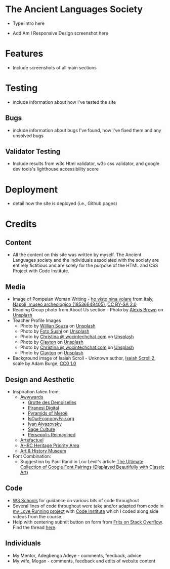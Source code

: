 # The Ancient Languages Society

- Type intro here

- Add Am I Responsive Design screenshot here


# Features

- Include screenshots of all main sections

# Testing

- include information about how I've tested the site

## Bugs

- include information about bugs I've found, how I've fixed them and any unsolved bugs

## Validator Testing

- Include results from w3c Html validator, w3c css validator, and google dev tools's lighthouse accessibility score

# Deployment

- detail how the site is deployed (i.e., Github pages)

# Credits

## Content
- All the content on this site was written by myself. The Ancient Languages society and the individuals associated with the society are entirely fictitious and are solely for the purpose of the HTML and CSS Project with Code Institute.


## Media
- Image of Pompeian Woman Writing - <a href="https://www.flickr.com/people/41099823@N00">ho visto nina volare</a> from Italy, <a href="https://commons.wikimedia.org/wiki/File:Napoli,_museo_archeologico_(18536648405).jpg">Napoli, museo archeologico (18536648405)</a>, <a href="https://creativecommons.org/licenses/by-sa/2.0/legalcode" rel="license">CC BY-SA 2.0</a>
- Reading Group photo from About Us section - Photo by <a href="https://unsplash.com/@alexisrbrown?utm_source=unsplash&utm_medium=referral&utm_content=creditCopyText">Alexis Brown</a> on <a href="https://unsplash.com/s/photos/reading-group?utm_source=unsplash&utm_medium=referral&utm_content=creditCopyText">Unsplash</a>
- Teacher Profile Images
    - Photo by <a href="https://unsplash.com/@willsouzabr?utm_source=unsplash&utm_medium=referral&utm_content=creditCopyText">Willian Souza</a> on <a href="https://unsplash.com/s/photos/headshot?utm_source=unsplash&utm_medium=referral&utm_content=creditCopyText">Unsplash</a>
  - Photo by <a href="https://unsplash.com/@fotosushi?utm_source=unsplash&utm_medium=referral&utm_content=creditCopyText">Foto Sushi</a> on <a href="https://unsplash.com/s/photos/headshot?utm_source=unsplash&utm_medium=referral&utm_content=creditCopyText">Unsplash</a>
  - Photo by <a href="https://unsplash.com/@wocintechchat?utm_source=unsplash&utm_medium=referral&utm_content=creditCopyText">Christina @ wocintechchat.com</a> on <a href="https://unsplash.com/s/photos/headshot?utm_source=unsplash&utm_medium=referral&utm_content=creditCopyText">Unsplash</a>
  - Photo by <a href="https://unsplash.com/@ibidsy?utm_source=unsplash&utm_medium=referral&utm_content=creditCopyText">Clayton</a> on <a href="https://unsplash.com/s/photos/headshot?utm_source=unsplash&utm_medium=referral&utm_content=creditCopyText">Unsplash</a>
  - Photo by <a href="https://unsplash.com/@wocintechchat?utm_source=unsplash&utm_medium=referral&utm_content=creditCopyText">Christina @ wocintechchat.com</a> on <a href="https://unsplash.com/s/photos/headshot?utm_source=unsplash&utm_medium=referral&utm_content=creditCopyText">Unsplash</a>
  - Photo by <a href="https://unsplash.com/@ibidsy?utm_source=unsplash&utm_medium=referral&utm_content=creditCopyText">Clayton</a> on <a href="https://unsplash.com/s/photos/headshot?utm_source=unsplash&utm_medium=referral&utm_content=creditCopyText">Unsplash</a>
- Background image of Isaiah Scroll - Unknown author, <a href="https://commons.wikimedia.org/wiki/File:Isaiah_Scroll_2.jpg">Isaiah Scroll 2</a>, scale by Adam Burge, <a href="https://creativecommons.org/publicdomain/zero/1.0/legalcode" rel="license">CC0 1.0</a>
  
  
  

## Design and Aesthetic
- Inspiration taken from: 
    - [Awwwards](https://www.awwwards.com)
        - [Grotte des Demoiselles](https://www.demoiselles.com/fr)
        - [Piranesi Digital](https://piranesi.kunsthalle-karlsruhe.de/de)
        - [Pyramids of Meroë](https://artsexperiments.withgoogle.com/meroe/)
        - [IsOurEconomyFair.org](https://isoureconomyfair.org)
        - [Ivan Aivazovsky](http://ivanaivazovsky.life)
        - [Sage Culture](https://sageculture.com)
        - [Persepolis Reimagined](https://persepolis.getty.edu)
    - [Artefactuel](https://artefactuel.ca)
    - [AHRC Heritage Priority Area](https://heritage-research.org)
    - [Art & History Museum](https://www.artandhistory.museum)
- Font Combination:
    - Suggestion by Paul Rand in Lou Levit's article [The Ultimate Collection of Google Font Pairings (Displayed Beautifully with Classic Art)](https://heyreliable.com/ultimate-google-font-pairings/)

## Code
- [W3 Schools](https://www.w3schools.com) for guidance on various bits of code throughout 
- Several lines of code throughout were take and/or adapted from code in [my Love Running project](https://github.com/adamsburge/love-running-project) with [Code Institute](https://codeinstitute.net) which I coded along side videos from the course.
- Help with centering submit button on form from [Frits on Stack Overflow](https://stackoverflow.com/users/6049581/frits). Find the thread [here](https://stackoverflow.com/questions/45430798/how-do-you-horizontal-align-submit-button).

## Individuals
- My Mentor, Adegbenga Adeye - comments, feedback, advice
- My wife, Megan - comments, feedback and edits of website content